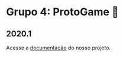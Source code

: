 # Grupo 4: ProtoGame :art:
## 2020.1

Acesse a [documentação](https://design-de-jogos.github.io/2020.1-ProtoGame/) do nosso projeto.
